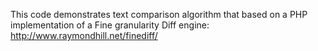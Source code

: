 This code demonstrates text comparison algorithm that based on a PHP implementation of a Fine granularity Diff engine:
http://www.raymondhill.net/finediff/

